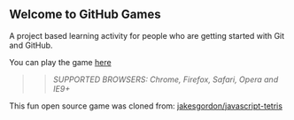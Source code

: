 ## Welcome to GitHub Games

A project based learning activity for people who are getting started with Git and GitHub.

You can play the game [here](https://Lggggggx.github.io/github-games/)

>> _*SUPPORTED BROWSERS*: Chrome, Firefox, Safari, Opera and IE9+_

This fun open source game was cloned from: [jakesgordon/javascript-tetris](https://github.com/jakesgordon/javascript-tetris)
